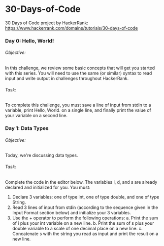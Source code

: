 # 30-Days-of-Code

30 Days of Code project by HackerRank:
https://www.hackerrank.com/domains/tutorials/30-days-of-code

### Day 0: Hello, World!
###### Objective:
In this challenge, we review some basic concepts that will get you started with this series. You will need to use the same (or similar) syntax to read input and write output in challenges throughout HackerRank.
###### Task:
To complete this challenge, you must save a line of input from stdin to a variable, print Hello, World. on a single line, and finally print the value of your variable on a second line.

### Day 1: Data Types
###### Objective:
Today, we're discussing data types.
###### Task:
Complete the code in the editor below. The variables i, d, and s are already declared and initialized for you. You must:
1. Declare 3 variables: one of type int, one of type double, and one of type String.
2. Read 3 lines of input from stdin (according to the sequence given in the Input Format section below) and initialize your 3 variables.
3. Use the + operator to perform the following operations: 
	a. Print the sum of i plus your int variable on a new line.
	b. Print the sum of s plus your double variable to a scale of one decimal place on a new line.
	c. Concatenate s with the string you read as input and print the result on a new line.